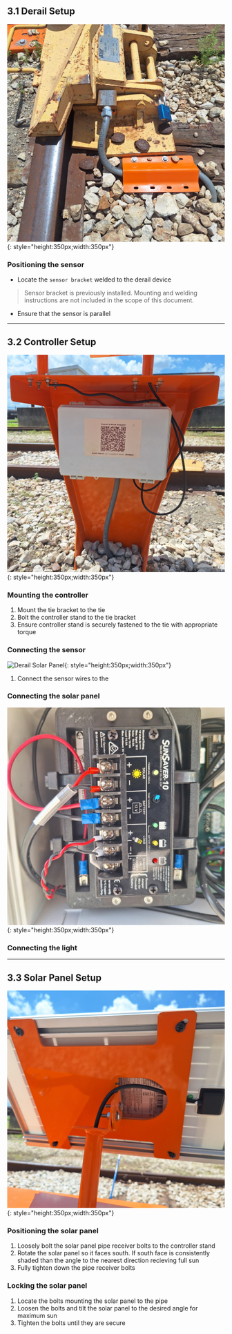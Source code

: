 ## 3.1 Derail Setup

![Derail Sensor](assets/derail_sensor.jpg){: style="height:350px;width:350px"}

### Positioning the sensor

* Locate the `sensor bracket` welded to the derail device

> Sensor bracket is previously installed. Mounting and welding instructions are not included in the scope of this document.

* Ensure that the sensor is parallel

---

## 3.2 Controller Setup

![Derail Sensor](assets/derail_housing.jpg){: style="height:350px;width:350px"}

### Mounting the controller

1. Mount the tie bracket to the tie
2. Bolt the controller stand to the tie bracket
3. Ensure controller stand is securely fastened to the tie with appropriate torque

### Connecting the sensor

![Derail Solar Panel](assets/_adjust.jpg){: style="height:350px;width:350px"}

1. Connect the sensor wires to the  

### Connecting the solar panel

![Derail Solar Panel](assets/solar_control.jpg){: style="height:350px;width:350px"}

### Connecting the light

---

## 3.3 Solar Panel Setup

![Derail Solar Panel](assets/solar_adjust.jpg){: style="height:350px;width:350px"}

### Positioning the solar panel

1. Loosely bolt the solar panel pipe receiver bolts to the controller stand
2. Rotate the solar panel so it faces south. If south face is consistently shaded than the angle to the nearest direction recieving full sun
3. Fully tighten down the pipe receiver bolts 

### Locking the solar panel

1. Locate the bolts mounting the solar panel to the pipe
2. Loosen the bolts and tilt the solar panel to the desired angle for maximum sun
3. Tighten the bolts until they are secure
